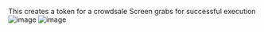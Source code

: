 This creates a token for a crowdsale
Screen grabs for successful execution
![image](https://user-images.githubusercontent.com/90051271/154813683-6ae3cfc1-64fe-4897-a315-d4f8c8bb72b1.png)
![image](https://user-images.githubusercontent.com/90051271/154813712-0538efe6-3a29-4f71-86e2-37baa9d467a9.png)

